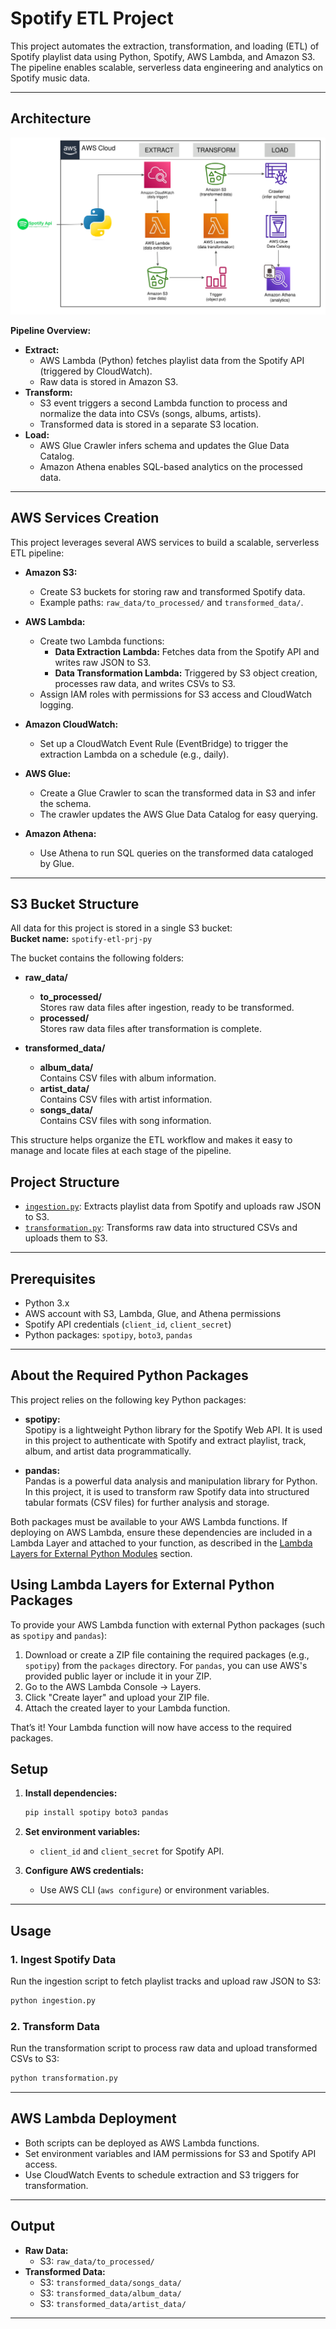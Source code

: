 # Spotify ETL Project

This project automates the extraction, transformation, and loading (ETL) of Spotify playlist data using Python, Spotify, AWS Lambda, and Amazon S3. The pipeline enables scalable, serverless data engineering and analytics on Spotify music data.

---

## Architecture

![Spotify ETL Architecture](./architecture-diagram.png)

**Pipeline Overview:**
- **Extract:**  
  - AWS Lambda (Python) fetches playlist data from the Spotify API (triggered by CloudWatch).
  - Raw data is stored in Amazon S3.
- **Transform:**  
  - S3 event triggers a second Lambda function to process and normalize the data into CSVs (songs, albums, artists).
  - Transformed data is stored in a separate S3 location.
- **Load:**  
  - AWS Glue Crawler infers schema and updates the Glue Data Catalog.
  - Amazon Athena enables SQL-based analytics on the processed data.

---

## AWS Services Creation

This project leverages several AWS services to build a scalable, serverless ETL pipeline:

- **Amazon S3:**  
  - Create S3 buckets for storing raw and transformed Spotify data.
  - Example paths: `raw_data/to_processed/` and `transformed_data/`.

- **AWS Lambda:**  
  - Create two Lambda functions:
    - **Data Extraction Lambda:** Fetches data from the Spotify API and writes raw JSON to S3.
    - **Data Transformation Lambda:** Triggered by S3 object creation, processes raw data, and writes CSVs to S3.
  - Assign IAM roles with permissions for S3 access and CloudWatch logging.

- **Amazon CloudWatch:**  
  - Set up a CloudWatch Event Rule (EventBridge) to trigger the extraction Lambda on a schedule (e.g., daily).

- **AWS Glue:**  
  - Create a Glue Crawler to scan the transformed data in S3 and infer the schema.
  - The crawler updates the AWS Glue Data Catalog for easy querying.

- **Amazon Athena:**  
  - Use Athena to run SQL queries on the transformed data cataloged by Glue.

---

## S3 Bucket Structure

All data for this project is stored in a single S3 bucket:  
**Bucket name:** `spotify-etl-prj-py`

The bucket contains the following folders:

- **raw_data/**
  - **to_processed/**  
    Stores raw data files after ingestion, ready to be transformed.
  - **processed/**  
    Stores raw data files after transformation is complete.

- **transformed_data/**
  - **album_data/**  
    Contains CSV files with album information.
  - **artist_data/**  
    Contains CSV files with artist information.
  - **songs_data/**  
    Contains CSV files with song information.

This structure helps organize the ETL workflow and makes it easy to manage and locate files at each stage of the pipeline.

## Project Structure

- [`ingestion.py`](ingestion.py): Extracts playlist data from Spotify and uploads raw JSON to S3.
- [`transformation.py`](transformation.py): Transforms raw data into structured CSVs and uploads them to S3.

---

## Prerequisites

- Python 3.x
- AWS account with S3, Lambda, Glue, and Athena permissions
- Spotify API credentials (`client_id`, `client_secret`)
- Python packages: `spotipy`, `boto3`, `pandas`

---

## About the Required Python Packages

This project relies on the following key Python packages:

- **spotipy:**  
  Spotipy is a lightweight Python library for the Spotify Web API. It is used in this project to authenticate with Spotify and extract playlist, track, album, and artist data programmatically.

- **pandas:**  
  Pandas is a powerful data analysis and manipulation library for Python. In this project, it is used to transform raw Spotify data into structured tabular formats (CSV files) for further analysis and storage.

Both packages must be available to your AWS Lambda functions. If deploying on AWS Lambda, ensure these dependencies are included in a Lambda Layer and attached to your function, as described in the [Lambda Layers for External Python Modules](#lambda-layers-for-external-python-modules) section.

## Using Lambda Layers for External Python Packages

To provide your AWS Lambda function with external Python packages (such as `spotipy` and `pandas`):

1. Download or create a ZIP file containing the required packages (e.g., `spotipy`) from the `packages` directory. For `pandas`, you can use AWS's provided public layer or include it in your ZIP.
2. Go to the AWS Lambda Console → Layers.
3. Click "Create layer" and upload your ZIP file.
4. Attach the created layer to your Lambda function.

That’s it! Your Lambda function will now have access to the required packages.

## Setup

1. **Install dependencies:**
   ```sh
   pip install spotipy boto3 pandas
   ```

2. **Set environment variables:**
   - `client_id` and `client_secret` for Spotify API.

3. **Configure AWS credentials:**
   - Use AWS CLI (`aws configure`) or environment variables.

---

## Usage

### 1. Ingest Spotify Data

Run the ingestion script to fetch playlist tracks and upload raw JSON to S3:

```sh
python ingestion.py
```

### 2. Transform Data

Run the transformation script to process raw data and upload transformed CSVs to S3:

```sh
python transformation.py
```

---

## AWS Lambda Deployment

- Both scripts can be deployed as AWS Lambda functions.
- Set environment variables and IAM permissions for S3 and Spotify API access.
- Use CloudWatch Events to schedule extraction and S3 triggers for transformation.

---

## Output

- **Raw Data:**  
  - S3: `raw_data/to_processed/`
- **Transformed Data:**  
  - S3: `transformed_data/songs_data/`
  - S3: `transformed_data/album_data/`
  - S3: `transformed_data/artist_data/`

---

